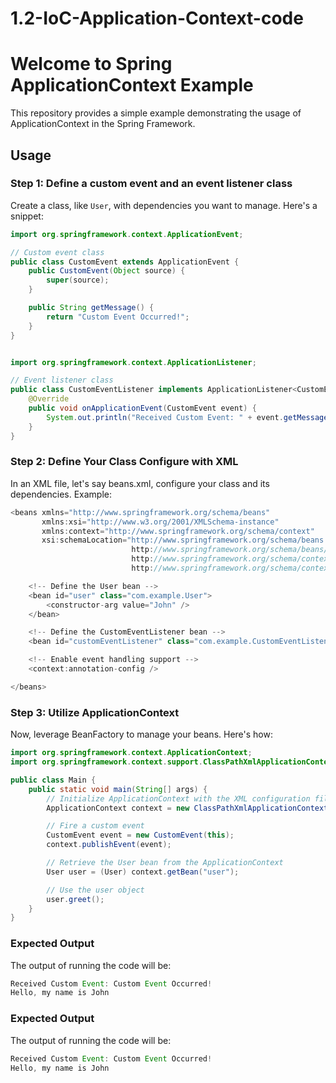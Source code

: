 # 1.2-IoC-Application-Context-code

# Welcome to Spring ApplicationContext Example

This repository provides a simple example demonstrating the usage of ApplicationContext in the Spring Framework.

## Usage

### Step 1: Define a custom event and an event listener class

Create a class, like `User`, with dependencies you want to manage. Here's a snippet:

```java
import org.springframework.context.ApplicationEvent;

// Custom event class
public class CustomEvent extends ApplicationEvent {
    public CustomEvent(Object source) {
        super(source);
    }

    public String getMessage() {
        return "Custom Event Occurred!";
    }
}
```

```java

import org.springframework.context.ApplicationListener;

// Event listener class
public class CustomEventListener implements ApplicationListener<CustomEvent> {
    @Override
    public void onApplicationEvent(CustomEvent event) {
        System.out.println("Received Custom Event: " + event.getMessage());
    }
}

```

### Step 2: Define Your Class Configure with XML

In an XML file, let's say beans.xml, configure your class and its dependencies. Example:

```java
<beans xmlns="http://www.springframework.org/schema/beans"
       xmlns:xsi="http://www.w3.org/2001/XMLSchema-instance"
       xmlns:context="http://www.springframework.org/schema/context"
       xsi:schemaLocation="http://www.springframework.org/schema/beans
                           http://www.springframework.org/schema/beans/spring-beans.xsd
                           http://www.springframework.org/schema/context
                           http://www.springframework.org/schema/context/spring-context.xsd">

    <!-- Define the User bean -->
    <bean id="user" class="com.example.User">
        <constructor-arg value="John" />
    </bean>

    <!-- Define the CustomEventListener bean -->
    <bean id="customEventListener" class="com.example.CustomEventListener" />

    <!-- Enable event handling support -->
    <context:annotation-config />

</beans>
```


### Step 3: Utilize ApplicationContext
Now, leverage BeanFactory to manage your beans. Here's how:

``` java
import org.springframework.context.ApplicationContext;
import org.springframework.context.support.ClassPathXmlApplicationContext;

public class Main {
    public static void main(String[] args) {
        // Initialize ApplicationContext with the XML configuration file
        ApplicationContext context = new ClassPathXmlApplicationContext("beans.xml");

        // Fire a custom event
        CustomEvent event = new CustomEvent(this);
        context.publishEvent(event);

        // Retrieve the User bean from the ApplicationContext
        User user = (User) context.getBean("user");

        // Use the user object
        user.greet();
    }
}

```

### Expected Output
The output of running the code will be:

```java
Received Custom Event: Custom Event Occurred!
Hello, my name is John


```

### Expected Output
The output of running the code will be:

```java
Received Custom Event: Custom Event Occurred!
Hello, my name is John
```
